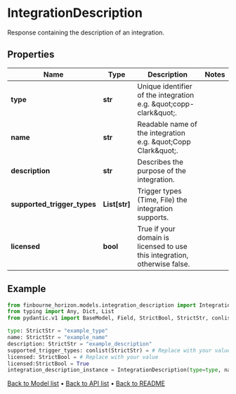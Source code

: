 # IntegrationDescription

Response containing the description of an integration.
## Properties
Name | Type | Description | Notes
------------ | ------------- | ------------- | -------------
**type** | **str** | Unique identifier of the integration e.g. \&quot;copp-clark\&quot;. | 
**name** | **str** | Readable name of the integration e.g. \&quot;Copp Clark\&quot;. | 
**description** | **str** | Describes the purpose of the integration. | 
**supported_trigger_types** | **List[str]** | Trigger types (Time, File) the integration supports. | 
**licensed** | **bool** | True if your domain is licensed to use this integration, otherwise false. | 
## Example

```python
from finbourne_horizon.models.integration_description import IntegrationDescription
from typing import Any, Dict, List
from pydantic.v1 import BaseModel, Field, StrictBool, StrictStr, conlist

type: StrictStr = "example_type"
name: StrictStr = "example_name"
description: StrictStr = "example_description"
supported_trigger_types: conlist(StrictStr) = # Replace with your value
licensed: StrictBool = # Replace with your value
licensed:StrictBool = True
integration_description_instance = IntegrationDescription(type=type, name=name, description=description, supported_trigger_types=supported_trigger_types, licensed=licensed)

```

[Back to Model list](../README.md#documentation-for-models) &#8226; [Back to API list](../README.md#documentation-for-api-endpoints) &#8226; [Back to README](../README.md)

